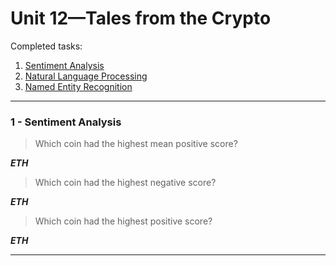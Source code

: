 # Unit 12—Tales from the Crypto



Completed tasks:

1. [Sentiment Analysis](#1---Sentiment-Analysis)
2. [Natural Language Processing](#2---Natural-Language-Processing)
3. [Named Entity Recognition](#3---Named-Entity-Recognition)

---


### 1 - Sentiment Analysis


> Which coin had the highest mean positive score?

***ETH***

> Which coin had the highest negative score?

***ETH***
> Which coin had the highest positive score?

***ETH***

---

